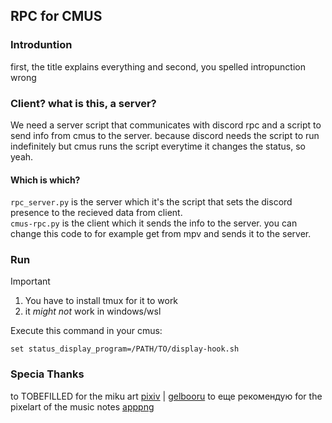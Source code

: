## RPC for CMUS

### Introduntion
first, the title explains everything and second,
you spelled intropunction wrong

### Client? what is this, a server?  
We need a server script that communicates with discord rpc
and a script to send info from cmus to the server. because
discord needs the script to run indefinitely but cmus runs
the script everytime it changes the status, so yeah.

#### Which is which?
`rpc_server.py` is the server which it's the script that
sets the discord presence to the recieved data from client. \
`cmus-rpc.py` is the client which it sends the info to the
server. you can change this code to for example get from
mpv and sends it to the server.

### Run
> [!IMPORTANT]
> 1. You have to install tmux for it to work
> 2. it _might not_ work in windows/wsl

Execute this command in your cmus:
```
set status_display_program=/PATH/TO/display-hook.sh

```
### Specia Thanks
to TOBEFILLED for the miku art [pixiv](https://www.pixiv.net/en/artworks/126438958) | [gelbooru](https://gelbooru.com/index.php?page=post&s=view&id=11349050)
to еще рекомендую for the pixelart of the music notes [apppng](https://apppng.vercel.app/posts/music-note-pixel-art/)
